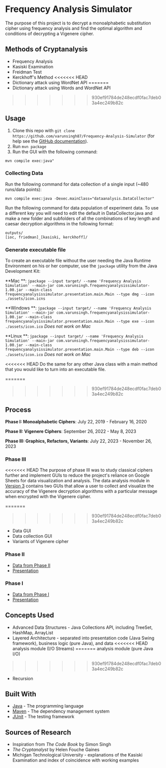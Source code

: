 # Frequency Analysis Simulator

The purpose of this project is to decrypt a monoalphabetic substitution cipher using frequency analysis and find the
optimal algorithm and conditions of decrypting a Vigenere cipher.

## Methods of Cryptanalysis

* Frequency Analysis
* Kasiski Examination
* Freidman Test
* Kerckhoff's Method
<<<<<<< HEAD
* Dictionary attack using WordNet API
=======
* Dictionary attack using Words and WordNet API
>>>>>>> 930ef91784de248ecdf0fac7deb03a4ec249b82c

## Usage

1. Clone this repo with `git clone https://github.com/varunsingh87/Frequency-Analysis-Simulator`
   (for help see the [GitHub documentation](https://help.github.com/articles/cloning-a-repository/)).
2. Run `mvn package`
2. Run the GUI with the following command:

```
mvn compile exec:java"
``` 

### Collecting Data

Run the following command for data collection of a single input (~480 runs/data points):

```
mvn compile exec:java -Dexec.mainClass="dataanalysis.DataCollector"
```

Run the following command for data population of experiment data. To use a different key you will need to edit the
default in DataCollector.java and make a new folder and subfolders of all the combinations of key length and caesar
decryption algorithms in the following format:

```
outputs/
[ioc, friedman]_[kasiski, kerckhoff]/

```

### Generate executable file

To create an executable file without the user needing the Java Runtime Environment on his or her computer, use
the `jpackage` utility from the Java Development Kit:

**Mac
**: `jpackage --input target/ --name 'Frequency Analysis Simulation' --main-jar com.varunsingh.frequencyanalysissimulator-1.00.jar --main-class frequencyanalysissimulator.presentation.main.Main --type dmg --icon ./assets/icon.icns`

**Windows
**: `jpackage --input target/ --name 'Frequency Analysis Simulation' --main-jar com.varunsingh.frequencyanalysissimulator-1.00.jar --main-class frequencyanalysissimulator.presentation.main.Main --type exe --icon ./assets/icon.ico`
*Does not work on Mac*

**Linux
**: `jpackage --input target/ --name 'Frequency Analysis Simulation' --main-jar com.varunsingh.frequencyanalysissimulator-1.00.jar --main-class frequencyanalysissimulator.presentation.main.Main --type deb --icon ./assets/icon.ico`
*Does not work on Mac*

<<<<<<< HEAD
Do the same for any other Java class with a main method that you would like to turn into an executable file.

=======
>>>>>>> 930ef91784de248ecdf0fac7deb03a4ec249b82c
## Process

**Phase I: Monoalphabetic Ciphers**: July 22, 2019 - February 16, 2020

**Phase II: Vigenere Ciphers**: September 26, 2022 - May 8, 2023

**Phase III: Graphics, Refactors, Variants**: July 22, 2023 - November 26, 2023

### Phase III

<<<<<<< HEAD
The purpose of phase III was to study classical ciphers further and implement GUIs to reduce the project's reliance on
Google Sheets for data visualization and analysis. The data analysis module
in [Version 3](https://github.com/varunsingh87/Frequency-Analysis-Simulator/releases/tag/v3.0.0) contains two GUIs that
allow a user to collect and visualize the accuracy of the Vigenere decryption algorithms with a particular message when
encrypted with the Vigenere cipher.

=======
>>>>>>> 930ef91784de248ecdf0fac7deb03a4ec249b82c
* Data GUI
* Data collection GUI
* Variants of Vigenere cipher

### Phase II

* [Data from Phase II](https://docs.google.com/spreadsheets/d/e/2PACX-1vQIqW8qXtnbI1yTCQR_LcYpy6F7p6eZg5EP07no3c-lBoEkMUbpTPyxo_oa5mCCj7Gfk8LOTonOY-4a/pubhtml)
* [Presentation](https://docs.google.com/presentation/d/e/2PACX-1vR5Vu_MXCbKyHm0vHaMW5Tn4qaJWVDV34Z_WX1WpHbejcwIzODNiuNKExOOTFTRUUDs7CPsYwz8PA1T/pub?start=false&loop=false&delayms=3000)

### Phase I

* [Data from Phase I](https://docs.google.com/spreadsheets/d/130cqH1bGJPZ7mq2LrrTY6sMdm6E7qZP2Jea3s8cg3tA/edit#gid=0)
* [Presentation](https://docs.google.com/presentation/d/e/2PACX-1vT29PD0nv69KI9cNDpZdsEA1p4eDg4P8V_XLVCWtpIFXDGnp_WmLrg-xiH120KWJkqppP9DZ-DlREr_/pub?start=false&loop=false&delayms=3000)

## Concepts Used

* Advanced Data Structures - Java Collections API, including TreeSet, HashMap, ArrayList
* Layered Architecture - separated into presentation code (Java Swing framework), business logic (pure Java), and data
<<<<<<< HEAD
  analysis module (I/O Streams)
=======
  analysis module (pure Java I/O)
>>>>>>> 930ef91784de248ecdf0fac7deb03a4ec249b82c
* Recursion

## Built With

* [Java](https://www.java.com/en/) - The programming language
* [Maven](https://maven.apache.org/) - The dependency management system
* [JUnit](https://junit.org/junit5/) - The testing framework

## Sources of Research

* Inspiration from _The Code Book_ by Simon Singh
* _The Cryptanalyst_ by Helen Fouche Gaines
* Michigan Technological University - explanations of the Kasiski Examination and index of coincidence with working
  examples